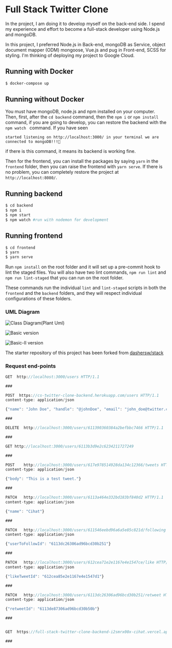 # Full Stack Twitter Clone

In the project, I am doing it to develop myself on the back-end side. I spend my experience and effort to become a full-stack developer using Node.js and mongoDB.

In this project, I preferred Node.js in Back-end, mongoDB as Service, object document mapper (ODM) mongoose, Vue.js and pug in Front-end, SCSS for styling. I'm thinking of deploying my project to Google Cloud.

## Running with Docker

```sh
$ docker-compose up
```

## Running without Docker

You must have mongoDB, node.js and npm installed on your computer.
Then, first, after the `cd backend` command, then the `npm i` or `npm install` command, if you are going to develop, you can restore the backend with the `npm watch ` command. If you have seen

```
started listening on http://localhost:3000/ in your terminal we are connected to mongoDB!!!🤪
```

if there is this command, it means its backend is working fine.

Then for the frontend, you can install the packages by saying `yarn` in the `frontend` folder, then you can raise the frontend with `yarn serve`. If there is no problem, you can completely restore the project at `http://localhost:8080/`.

## Running backend

```sh
$ cd backend
$ npm i
$ npm start
$ npm watch #run with nodemon for development
```

## Running frontend

```sh
$ cd frontend
$ yarn
$ yarn serve
```

Run `npm install` on the root folder and it will set up a pre-commit hook to lint the staged files. You will also have two lint commands, `npm run lint` and `npm run lint-staged` that you can run on the root folder.

These commands run the individual `lint` and `lint-staged` scripts in both the `frontend` and the `backend` folders, and they will respect individual configurations of these folders.

### UML Diagram

![Class Diagram(Plant Uml)](https://user-images.githubusercontent.com/57585087/129368881-67e96d9b-2346-49d2-a288-05bae52aef1f.png)

![Basic version](https://user-images.githubusercontent.com/57585087/129048076-a2b17cc9-3bc5-4447-baaa-14100f64aa03.png)

![Basic-II version](https://user-images.githubusercontent.com/57585087/129362860-a552ed07-9426-4d87-9115-e35777793d8c.png)

The starter repository of this project has been forked from [dashersw/stack](https://github.com/dashersw/stack)

### Request end-points

```javascript
GET  http://localhost:3000/users HTTP/1.1

###

POST  https://cs-twitter-clone-backend.herokuapp.com/users HTTP/1.1
content-type: application/json

{"name": "John Doe", "handle": "@johnDoe", "email": "john_doe@twitter.com"}

###

DELETE  http://localhost:3000/users/611390360384a2befbbc7466 HTTP/1.1

###

GET http://localhost:3000/users/6113b3d9e2c6234211727249

###

POST    http://localhost:3000/users/617e978514928da134c12366/tweets HTTP/1.1
content-type: application/json

{"body": "This is a test tweet."}

###

PATCH   http://localhost:3000/users/6113a464e332bd183bf840d2 HTTP/1.1
content-type: application/json

{"name": "Cihat"}

###

PATCH   http://localhost:3000/users/611546eebd96a6a5e85c821d/following HTTP/1.1
content-type: application/json

{"userToFollowId": "6113dc26306ad96bcd30b251"}

###

PATCH   http://localhost:3000/users/612cea71e2e1167e4e1547ce/like HTTP/1.1
content-type: application/json

{"likeTweetId": "612cea85e2e1167e4e1547d1"}

###

PATCH   http://localhost:3000/users/6113dc26306ad96bcd30b251/retweet HTTP/1.1
content-type: application/json

{"retweetId": "6113de87306ad96bcd30b50b"}

###


GET  https://full-stack-twitter-clone-backend-i2smrx00x-cihat.vercel.app/users HTTP/1.1

###
```
